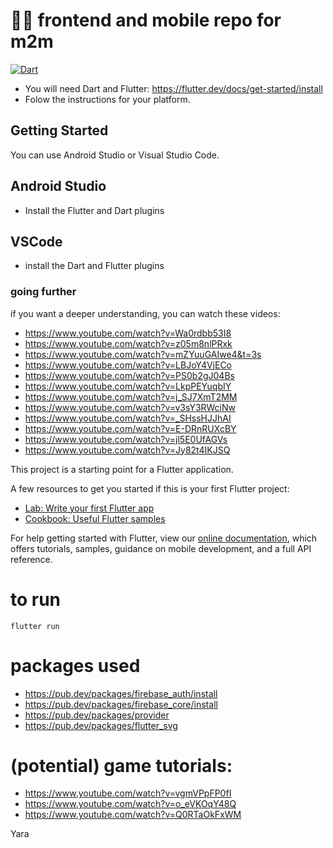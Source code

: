 # 👋🏻 frontend and mobile repo for m2m

[![Dart](https://github.com/UBC-BEST/frontend-m2m/actions/workflows/dart.yml/badge.svg)](https://github.com/UBC-BEST/frontend-m2m/actions/workflows/dart.yml)

- You will need Dart and Flutter: https://flutter.dev/docs/get-started/install
- Folow the instructions for your platform.

## Getting Started
You can use Android Studio or Visual Studio Code.

## Android Studio
- Install the Flutter and Dart plugins

## VSCode
- install the Dart and Flutter plugins

### going further
if you want a deeper understanding, you can watch these videos:
- https://www.youtube.com/watch?v=Wa0rdbb53I8
- https://www.youtube.com/watch?v=z05m8nlPRxk
- https://www.youtube.com/watch?v=mZYuuGAIwe4&t=3s
- https://www.youtube.com/watch?v=LBJoY4VjECo
- https://www.youtube.com/watch?v=PS0b2gJ04Bs
- https://www.youtube.com/watch?v=LkpPEYuqbIY
- https://www.youtube.com/watch?v=j_SJ7XmT2MM
- https://www.youtube.com/watch?v=v3sY3RWciNw
- https://www.youtube.com/watch?v=_SHssHJJhAI
- https://www.youtube.com/watch?v=E-DRnRUXcBY
- https://www.youtube.com/watch?v=jl5E0UfAGVs
- https://www.youtube.com/watch?v=Jy82t4IKJSQ

This project is a starting point for a Flutter application.

A few resources to get you started if this is your first Flutter project:

- [Lab: Write your first Flutter app](https://flutter.dev/docs/get-started/codelab)
- [Cookbook: Useful Flutter samples](https://flutter.dev/docs/cookbook)

For help getting started with Flutter, view our
[online documentation](https://flutter.dev/docs), which offers tutorials,
samples, guidance on mobile development, and a full API reference.

# to run
```
flutter run
```

# packages used
- https://pub.dev/packages/firebase_auth/install
- https://pub.dev/packages/firebase_core/install
- https://pub.dev/packages/provider
- https://pub.dev/packages/flutter_svg

# (potential) game tutorials:
- https://www.youtube.com/watch?v=vgmVPpFP0fI
- https://www.youtube.com/watch?v=o_eVKOqY48Q
- https://www.youtube.com/watch?v=Q0RTaOkFxWM


Yara